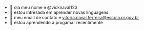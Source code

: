 - 👋 ola meu nome e @vicknaval123
- 👀 estou intresada em aprender novas linguagens
- 🌱 meu email de contato e vitoria.naval.ferreira@escola.pr.gov.br
- 💞️ estou aprendendo a progamar recentimente
